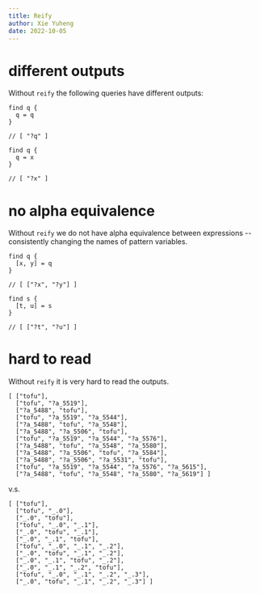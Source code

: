 ```yaml
---
title: Reify
author: Xie Yuheng
date: 2022-10-05
---
```


# different outputs

Without `reify` the following queries have different outputs:

```
find q {
  q = q
}

// [ "?q" ]

find q {
  q = x
}

// [ "?x" ]
```

# no alpha equivalence

Without `reify` we do not have alpha equivalence between expressions
-- consistently changing the names of pattern variables.

```
find q {
  [x, y] = q
}

// [ ["?x", "?y"] ]

find s {
  [t, u] = s
}

// [ ["?t", "?u"] ]
```

# hard to read

Without `reify` it is very hard to read the outputs.

```
[ ["tofu"],
  ["tofu", "?a_5519"],
  ["?a_5488", "tofu"],
  ["tofu", "?a_5519", "?a_5544"],
  ["?a_5488", "tofu", "?a_5548"],
  ["?a_5488", "?a_5506", "tofu"],
  ["tofu", "?a_5519", "?a_5544", "?a_5576"],
  ["?a_5488", "tofu", "?a_5548", "?a_5580"],
  ["?a_5488", "?a_5506", "tofu", "?a_5584"],
  ["?a_5488", "?a_5506", "?a_5531", "tofu"],
  ["tofu", "?a_5519", "?a_5544", "?a_5576", "?a_5615"],
  ["?a_5488", "tofu", "?a_5548", "?a_5580", "?a_5619"] ]
```

v.s.

```
[ ["tofu"],
  ["tofu", "_.0"],
  ["_.0", "tofu"],
  ["tofu", "_.0", "_.1"],
  ["_.0", "tofu", "_.1"],
  ["_.0", "_.1", "tofu"],
  ["tofu", "_.0", "_.1", "_.2"],
  ["_.0", "tofu", "_.1", "_.2"],
  ["_.0", "_.1", "tofu", "_.2"],
  ["_.0", "_.1", "_.2", "tofu"],
  ["tofu", "_.0", "_.1", "_.2", "_.3"],
  ["_.0", "tofu", "_.1", "_.2", "_.3"] ]
```
